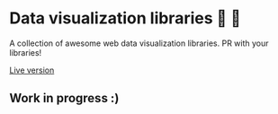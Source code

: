 # Data visualization libraries :closed_book: :closed_book:
A collection of awesome web data visualization libraries. PR with your libraries!

[Live version](http://0xnacho.github.io/Awesome-Javascript-Data-Visualization/)

## Work in progress :)

